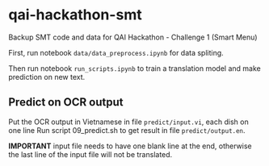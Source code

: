 # qai-hackathon-smt
Backup SMT code and data for QAI Hackathon - Challenge 1 (Smart Menu)


First, run notebook `data/data_preprocess.ipynb` for data spliting.

Then run notebook `run_scripts.ipynb` to train a translation model and make prediction on new text.

## Predict on OCR output
Put the OCR output in Vietnamese in file `predict/input.vi`, each dish on one line
Run script 09_predict.sh to get result in file `predict/output.en`.



**IMPORTANT** input file needs to have one blank line at the end, otherwise the last line of the input file will not be translated.